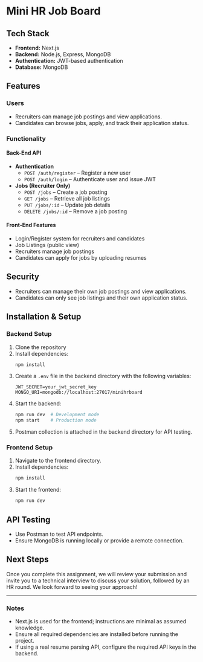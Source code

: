 # Mini HR Job Board

## Tech Stack
- **Frontend:** Next.js
- **Backend:** Node.js, Express, MongoDB
- **Authentication:** JWT-based authentication
- **Database:** MongoDB

## Features
### Users
- Recruiters can manage job postings and view applications.
- Candidates can browse jobs, apply, and track their application status.

### Functionality
#### **Back-End API**
- **Authentication**
  - `POST /auth/register` – Register a new user
  - `POST /auth/login` – Authenticate user and issue JWT
- **Jobs (Recruiter Only)**
  - `POST /jobs` – Create a job posting
  - `GET /jobs` – Retrieve all job listings
  - `PUT /jobs/:id` – Update job details
  - `DELETE /jobs/:id` – Remove a job posting


#### **Front-End Features**
- Login/Register system for recruiters and candidates
- Job Listings (public view)
- Recruiters manage job postings
- Candidates can apply for jobs by uploading resumes

## Security
- Recruiters can manage their own job postings and view applications.
- Candidates can only see job listings and their own application status.

## Installation & Setup
### Backend Setup
1. Clone the repository
2. Install dependencies:
   ```bash
   npm install
   ```
3. Create a `.env` file in the backend directory with the following variables:
   ```env
   JWT_SECRET=your_jwt_secret_key
   MONGO_URI=mongodb://localhost:27017/minihrboard
   ```
4. Start the backend:
   ```bash
   npm run dev  # Development mode
   npm start    # Production mode
   ```
5. Postman collection is attached in the backend directory for API testing.

### Frontend Setup
1. Navigate to the frontend directory.
2. Install dependencies:
   ```bash
   npm install
   ```
3. Start the frontend:
   ```bash
   npm run dev
   ```

## API Testing
- Use Postman to test API endpoints.
- Ensure MongoDB is running locally or provide a remote connection.

## Next Steps
Once you complete this assignment, we will review your submission and invite you to a technical interview to discuss your solution, followed by an HR round. We look forward to seeing your approach!

---
### Notes
- Next.js is used for the frontend; instructions are minimal as assumed knowledge.
- Ensure all required dependencies are installed before running the project.
- If using a real resume parsing API, configure the required API keys in the backend.

